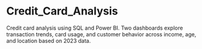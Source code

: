 # Credit_Card_Analysis
Credit card analysis using SQL and Power BI. Two dashboards explore transaction trends, card usage, and customer behavior across income, age, and location based on 2023 data.
